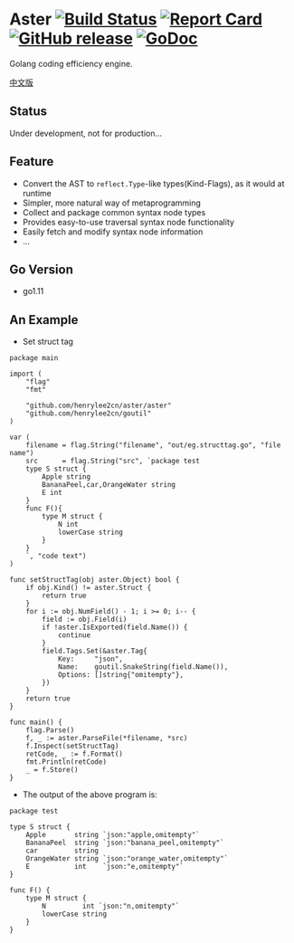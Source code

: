 # Aster [![Build Status](https://travis-ci.org/henrylee2cn/aster.svg?branch=master)](https://travis-ci.org/henrylee2cn/aster) <!-- [![Coverage Status](https://coveralls.io/repos/github/henrylee2cn/aster/badge.svg?branch=master)](https://coveralls.io/github/henrylee2cn/aster?branch=master) --> [![Report Card](https://goreportcard.com/badge/github.com/henrylee2cn/aster)](http://goreportcard.com/report/henrylee2cn/aster) [![GitHub release](https://img.shields.io/github/release/henrylee2cn/aster.svg)](https://github.com/henrylee2cn/aster/releases) [![GoDoc](https://img.shields.io/badge/godoc-reference-blue.svg)](http://godoc.org/github.com/henrylee2cn/aster)

Golang coding efficiency engine.

[中文版](./README_ZH.md)

## Status

Under development, not for production...

## Feature

- Convert the AST to `reflect.Type`-like types(Kind-Flags), as it would at runtime
- Simpler, more natural way of metaprogramming
- Collect and package common syntax node types
- Provides easy-to-use traversal syntax node functionality
- Easily fetch and modify syntax node information
- ...

## Go Version

- go1.11

## An Example

- Set struct tag

```golang
package main

import (
	"flag"
	"fmt"

	"github.com/henrylee2cn/aster/aster"
	"github.com/henrylee2cn/goutil"
)

var (
	filename = flag.String("filename", "out/eg.structtag.go", "file name")
	src      = flag.String("src", `package test
	type S struct {
		Apple string
		BananaPeel,car,OrangeWater string
		E int
	}
	func F(){
		type M struct {
			N int
			lowerCase string
		}
	}
	`, "code text")
)

func setStructTag(obj aster.Object) bool {
	if obj.Kind() != aster.Struct {
		return true
	}
	for i := obj.NumField() - 1; i >= 0; i-- {
		field := obj.Field(i)
		if !aster.IsExported(field.Name()) {
			continue
		}
		field.Tags.Set(&aster.Tag{
			Key:     "json",
			Name:    goutil.SnakeString(field.Name()),
			Options: []string{"omitempty"},
		})
	}
	return true
}

func main() {
	flag.Parse()
	f, _ := aster.ParseFile(*filename, *src)
	f.Inspect(setStructTag)
	retCode, _ := f.Format()
	fmt.Println(retCode)
	_ = f.Store()
}
```

- The output of the above program is:

```golang
package test

type S struct {
	Apple       string `json:"apple,omitempty"`
	BananaPeel  string `json:"banana_peel,omitempty"`
	car         string
	OrangeWater string `json:"orange_water,omitempty"`
	E           int    `json:"e,omitempty"`
}

func F() {
	type M struct {
		N         int `json:"n,omitempty"`
		lowerCase string
	}
}
```